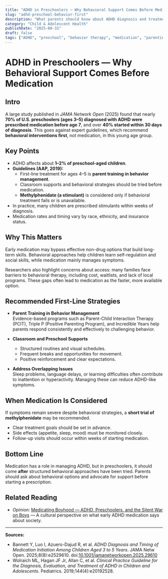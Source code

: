 ```yaml
---
title: "ADHD in Preschoolers — Why Behavioral Support Comes Before Medication"
slug: "adhd-preschool-behavior-first"
description: "What parents should know about ADHD diagnosis and treatment in children aged 3–5, and why guidelines recommend behavioral approaches before medication."
category: "Child & Adolescent Health"
publishDate: "2025-08-31"
draft: false
tags: ["ADHD", "preschool", "behavior therapy", "medication", "parenting"]
---
```


# ADHD in Preschoolers — Why Behavioral Support Comes Before Medication

## Intro
A large study published in *JAMA Network Open* (2025) found that nearly **70% of U.S. preschoolers (ages 3–5) diagnosed with ADHD were prescribed medication before age 7**, and over **40% started within 30 days of diagnosis**. This goes against expert guidelines, which recommend **behavioral interventions first**, not medication, in this young age group.

## Key Points
- ADHD affects about **1–2% of preschool-aged children**.  
- **Guidelines (AAP, 2019):**  
  - First-line treatment for ages 4–5 is **parent training in behavior management**.  
  - Classroom supports and behavioral strategies should be tried before medication.  
  - **Methylphenidate (a stimulant)** is considered only if behavioral treatment fails or is unavailable.  
- In practice, many children are prescribed stimulants within weeks of diagnosis.  
- Medication rates and timing vary by race, ethnicity, and insurance status.  

## Why This Matters
Early medication may bypass effective non-drug options that build long-term skills. Behavioral approaches help children learn self-regulation and social skills, while medication mainly manages symptoms.  

Researchers also highlight concerns about access: many families face barriers to behavioral therapy, including cost, waitlists, and lack of local programs. These gaps often lead to medication as the faster, more available option.

## Recommended First-Line Strategies
- **Parent Training in Behavior Management**  
  Evidence-based programs such as Parent-Child Interaction Therapy (PCIT), Triple P (Positive Parenting Program), and Incredible Years help parents respond consistently and effectively to challenging behavior.  

- **Classroom and Preschool Supports**  
  - Structured routines and visual schedules.  
  - Frequent breaks and opportunities for movement.  
  - Positive reinforcement and clear expectations.  

- **Address Overlapping Issues**  
  Sleep problems, language delays, or learning difficulties often contribute to inattention or hyperactivity. Managing these can reduce ADHD-like symptoms.  

## When Medication Is Considered
If symptoms remain severe despite behavioral strategies, a **short trial of methylphenidate** may be recommended.  
- Clear treatment goals should be set in advance.  
- Side effects (appetite, sleep, mood) must be monitored closely.  
- Follow-up visits should occur within weeks of starting medication.  

## Bottom Line
Medication has a role in managing ADHD, but in preschoolers, it should come **after** structured behavioral approaches have been tried. Parents should ask about behavioral options and advocate for support before starting a prescription.

## Related Reading
- *Opinion:* [Medicating Boyhood — ADHD, Preschoolers, and the Silent War on Boys](https://medium.com/@WaveChecker) — A cultural perspective on what early ADHD medication says about society.

---

**Sources:**  
- Bannett Y, Luo I, Azuero-Dajud R, et al. *ADHD Diagnosis and Timing of Medication Initiation Among Children Aged 3 to 5 Years*. JAMA Netw Open. 2025;8(8):e2529610. doi:[10.1001/jamanetworkopen.2025.29610](https://jamanetwork.com/journals/jamanetworkopen/fullarticle/2838257)  
- Wolraich ML, Hagan JF Jr, Allan C, et al. *Clinical Practice Guideline for the Diagnosis, Evaluation, and Treatment of ADHD in Children and Adolescents*. Pediatrics. 2019;144(4):e20192528.  
